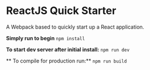 # ReactJS Quick Starter
A Webpack based to quickly start up a React application. 

**Simply run to begin**
```npm install```

**To start dev server after initial install:**
```npm run dev```

** To compile for production run:**
```npm run build ```